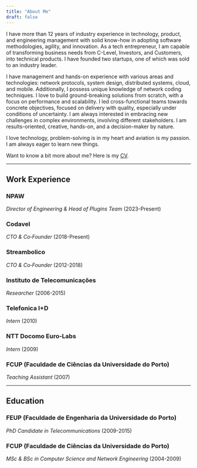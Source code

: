 ```yaml
---
title: "About Me"
draft: false
---
```


<!-- <img src="/img/me.png" style="height: 100px; width:100px; border-radius:50%;"/> -->

I have more than 12 years of industry experience in technology, product, and engineering management with solid know-how in adopting software methodologies, agility, and innovation. As a tech entrepreneur, I am capable of transforming business needs from C-Level, Investors, and Customers, into technical products. I have founded two startups, one of which was sold to an industry leader.

I have management and hands-on experience with various areas and technologies: network protocols, system design, distributed systems, cloud, and mobile. Additionally, I possess unique knowledge of network coding techniques. I love to build ground-breaking solutions from scratch, with a focus on performance and scalability. I led cross-functional teams towards concrete objectives, focused on delivery with quality, especially under conditions of uncertainty. I am always interested in embracing new challenges in complex environments, involving different stakeholders. I am results-oriented, creative, hands-on, and a decision-maker by nature.

I love technology, problem-solving is in my heart and aviation is my passion. I am always eager to learn new things.

Want to know a bit more about me? Here is my [CV](/content/Diogo_Ferreira_CV.pdf).

---

## Work Experience

### NPAW

_Director of Engineering & Head of Plugins Team_ (2023-Present)

### Codavel

_CTO & Co‐Founder_ (2018-Present)

### Streambolico

_CTO & Co‐Founder_ (2012-2018)

### Instituto de Telecomunicações

_Researcher_ (2006-2015)

### Telefonica I+D

_Intern_ (2010)

### NTT Docomo Euro‐Labs

_Intern_ (2009)

### FCUP (Faculdade de Ciências da Universidade do Porto)

_Teaching Assistant_ (2007)

---

## Education

### FEUP (Faculdade de Engenharia da Universidade do Porto)

_PhD Candidate in Telecommunications_ (2009-2015)

### FCUP (Faculdade de Ciências da Universidade do Porto)

_MSc & BSc in Computer Science and Network Engineering_ (2004-2009)
